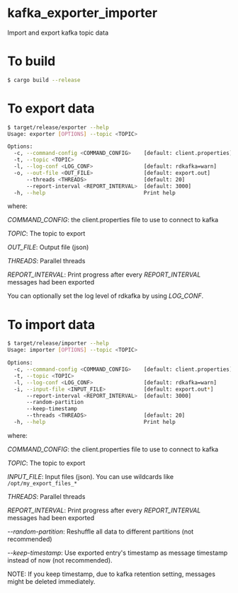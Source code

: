 # kafka_exporter_importer
Import and export kafka topic data


# To build
```bash
$ cargo build --release
```

# To export data
```bash
$ target/release/exporter --help
Usage: exporter [OPTIONS] --topic <TOPIC>

Options:
  -c, --command-config <COMMAND_CONFIG>    [default: client.properties]
  -t, --topic <TOPIC>                      
  -l, --log-conf <LOG_CONF>                [default: rdkafka=warn]
  -o, --out-file <OUT_FILE>                [default: export.out]
      --threads <THREADS>                  [default: 20]
      --report-interval <REPORT_INTERVAL>  [default: 3000]
  -h, --help                               Print help
```

where:

*COMMAND_CONFIG*: the client.properties file to use to connect to kafka

*TOPIC*: The topic to export

*OUT_FILE*: Output file (json)

*THREADS*: Parallel threads

*REPORT_INTERVAL*: Print progress after every *REPORT_INTERVAL* messages had been exported

You can optionally set the log level of rdkafka by using *LOG_CONF*.

# To import data
```bash
$ target/release/importer --help
Usage: importer [OPTIONS] --topic <TOPIC>

Options:
  -c, --command-config <COMMAND_CONFIG>    [default: client.properties]
  -t, --topic <TOPIC>                      
  -l, --log-conf <LOG_CONF>                [default: rdkafka=warn]
  -i, --input-file <INPUT_FILE>            [default: export.out*]
      --report-interval <REPORT_INTERVAL>  [default: 3000]
      --random-partition                   
      --keep-timestamp                     
      --threads <THREADS>                  [default: 20]
  -h, --help                               Print help
```

where:

*COMMAND_CONFIG*: the client.properties file to use to connect to kafka

*TOPIC*: The topic to export

*INPUT_FILE*: Input files (json). You can use wildcards like `/opt/my_export_files_*`

*THREADS*: Parallel threads

*REPORT_INTERVAL*: Print progress after every *REPORT_INTERVAL* messages had been exported

*--random-partition*: Reshuffle all data to different partitions (not recommended)

*--keep-timestamp*: Use exported entry's timestamp as message timestamp instead of now (not recommended).

NOTE: If you keep timestamp, due to kafka retention setting, messages might be deleted immediately.
